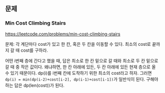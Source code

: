 

## 문제

### Min Cost Climbing Stairs
https://leetcode.com/problems/min-cost-climbing-stairs

문제: 각 계단마다 cost가 있고 한 칸, 혹은 두 칸을 이동할 수 있다. 최소의 cost로 끝까지 갈 때 cost를 구하라.

어떤 i번째 층에 간다고 했을 때, 답은 최소로 한 칸 밑으로 갈 때와 최소로 두 칸 밑으로 갈 때 중 작은 값이다.
왜냐하면, 한 칸 아래에 있든, 두 칸 아래에 있든 현재 층으로 올 수 있기 때문이다.
dp(i)를 i번째 칸에 도착하기 위한 최소의 cost라고 하자.
그러면 `dp(i) = min(dp(i-2)+cost[i-2], dp(i-1)+cost[i-1])`가 일반식이 된다.
구해야하는 답은 dp(len(cost))가 된다.


